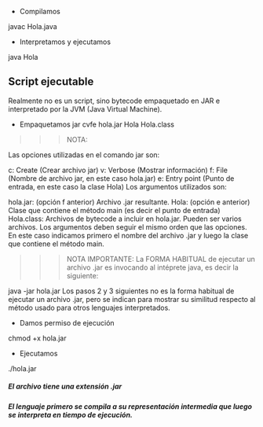 + Compilamos

javac Hola.java

+ Interpretamos y ejecutamos

java Hola

## Script ejecutable

Realmente no es un script, sino bytecode empaquetado en JAR e interpretado por la JVM (Java Virtual Machine).

+ Empaquetamos
jar  cvfe  hola.jar  Hola  Hola.class 

>>> NOTA:

Las opciones utilizadas en el comando jar son:

c: Create      (Crear archivo jar)
v: Verbose     (Mostrar información)
f: File        (Nombre de archivo jar, en este caso hola.jar)
e: Entry point (Punto de entrada, en este caso la clase Hola)
Los argumentos utilizados son:

hola.jar:    (opción f anterior) Archivo .jar resultante.
Hola:        (opción e anterior) Clase que contiene el método main (es decir el punto de entrada)
Hola.class:  Archivos de bytecode a incluir en hola.jar. Pueden ser varios archivos.
Los argumentos deben seguir el mismo orden que las opciones. En este caso indicamos primero el nombre del archivo .jar y luego la clase que contiene el método main.

>>> NOTA IMPORTANTE: La FORMA HABITUAL de ejecutar un archivo .jar es invocando al intéprete java, es decir la siguiente:

java  -jar   hola.jar
Los pasos 2 y 3 siguientes no es la forma habitual de ejecutar un archivo .jar, pero se indican para mostrar su similitud respecto al método usado para otros lenguajes interpretados.
>>>
+ Damos permiso de ejecución

chmod  +x  hola.jar

+ Ejecutamos

./hola.jar                           

##### El archivo tiene una extensión _.jar_
##### El lenguaje primero se compila a su representación intermedia que luego se interpreta en tiempo de ejecución.
